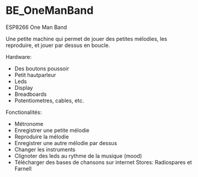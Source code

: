 # BE_OneManBand

ESP8266 One Man Band

Une petite machine qui permet de jouer des petites mélodies, les reproduire, et jouer par dessus en boucle. 

Hardware:
- Des boutons poussoir
- Petit hautparleur
- Leds
- Display
- Breadboards
- Potentiometres, cables, etc.

Fonctionalités:
- Métronome
- Enregistrer une petite mélodie
- Reproduire la mélodie
- Enregistrer une autre mélodie par dessus
- Changer les instruments
- Clignoter des leds au rythme de la musique (mood)
- Télécharger des bases de chansons sur internet
Stores: Radiospares et Farnell
